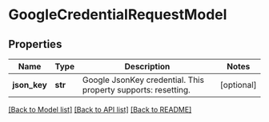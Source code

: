 # GoogleCredentialRequestModel

## Properties
Name | Type | Description | Notes
------------ | ------------- | ------------- | -------------
**json_key** | **str** | Google JsonKey credential. This property supports: resetting. | [optional] 

[[Back to Model list]](../README.md#documentation-for-models) [[Back to API list]](../README.md#documentation-for-api-endpoints) [[Back to README]](../README.md)

